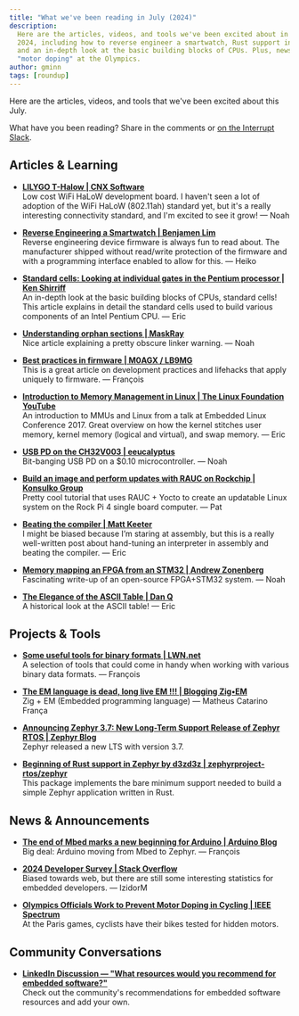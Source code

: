 ```yaml
---
title: "What we've been reading in July (2024)"
description:
  Here are the articles, videos, and tools we've been excited about in July
  2024, including how to reverse engineer a smartwatch, Rust support in Zephyr,
  and an in-depth look at the basic building blocks of CPUs. Plus, news of
  "motor doping" at the Olympics.
author: gminn
tags: [roundup]
---
```


<!-- excerpt start -->

Here are the articles, videos, and tools that we've been excited about this
July.

<!-- excerpt end -->

What have you been reading? Share in the comments or
[on the Interrupt Slack](https://interrupt-slack.herokuapp.com/).

## Articles & Learning

- [**LILYGO T-Halow | CNX Software**](https://www.cnx-software.com/2024/07/24/lilygo-t-halow-esp32-s3-board-long-range-wifi-halow-ov2640-ov5640-camera/)<br>
  Low cost WiFi HaLoW development board. I haven't seen a lot of adoption of the
  WiFi HaLoW (802.11ah) standard yet, but it's a really interesting connectivity
  standard, and I'm excited to see it grow! — Noah

- [**Reverse Engineering a Smartwatch | Benjamen Lim**](https://medium.com/csg-govtech/reverse-engineering-a-smartwatch-a7cec52b29c8)<br>
  Reverse engineering device firmware is always fun to read about. The
  manufacturer shipped without read/write protection of the firmware and with a
  programming interface enabled to allow for this. — Heiko

- [**Standard cells: Looking at individual gates in the Pentium processor | Ken Shirriff**](https://www.righto.com/2024/07/pentium-standard-cells.html)<br>
  An in-depth look at the basic building blocks of CPUs, standard cells! This
  article explains in detail the standard cells used to build various components
  of an Intel Pentium CPU. — Eric

- [**Understanding orphan sections | MaskRay**](https://maskray.me/blog/2024-06-02-understanding-orphan-sections)<br>
  Nice article explaining a pretty obscure linker warning. — Noah

- [**Best practices in firmware | M0AGX / LB9MG**](https://m0agx.eu/best-practices-in-firmware.html)<br>
  This is a great article on development practices and lifehacks that apply
  uniquely to firmware. — François

- [**Introduction to Memory Management in Linux | The Linux Foundation YouTube**](https://www.youtube.com/watch?v=7aONIVSXiJ8)<br>
  An introduction to MMUs and Linux from a talk at Embedded Linux
  Conference 2017. Great overview on how the kernel stitches user memory, kernel
  memory (logical and virtual), and swap memory. — Eric

- [**USB PD on the CH32V003 | eeucalyptus**](https://eeucalyptus.net/2024-05-13-usb-pd-2.html)<br>
  Bit-banging USB PD on a $0.10 microcontroller. — Noah

- [**Build an image and perform updates with RAUC on Rockchip | Konsulko Group**](https://www.konsulko.com/rauc-on-rockchip)<br>
  Pretty cool tutorial that uses RAUC + Yocto to create an updatable Linux
  system on the Rock Pi 4 single board computer. — Pat

- [**Beating the compiler | Matt Keeter**](https://www.mattkeeter.com/blog/2024-07-12-interpreter/)<br>
  I might be biased because I’m staring at assembly, but this is a really
  well-written post about hand-tuning an interpreter in assembly and beating the
  compiler. — Eric

- [**Memory mapping an FPGA from an STM32 | Andrew Zonenberg**](https://serd.es/2024/07/24/Memory-mapping-an-FPGA-from-a-STM32.html)<br>
  Fascinating write-up of an open-source FPGA+STM32 system. — Noah

- [**The Elegance of the ASCII Table | Dan Q**](https://danq.me/2024/07/21/ascii/)<br>
  A historical look at the ASCII table! — Eric

## Projects & Tools

- [**Some useful tools for binary formats | LWN.net**](https://lwn.net/Articles/924133/)<br>
  A selection of tools that could come in handy when working with various binary
  data formats. — François

- [**The EM language is dead, long live EM !!! | Blogging Zig•EM**](https://blog.zigem.tech/post-001/)<br>
  Zig + EM (Embedded programming language) — Matheus Catarino França

- [**Announcing Zephyr 3.7: New Long-Term Support Release of Zephyr RTOS | Zephyr Blog**](https://zephyrproject.org/announcing-zephyr-3-7-new-long-term-support-release-of-zephyr-rtos/)<br>
  Zephyr released a new LTS with version 3.7.

- [**Beginning of Rust support in Zephyr by d3zd3z | zephyrproject-rtos/zephyr**](https://github.com/zephyrproject-rtos/zephyr/pull/75904)<br>
  This package implements the bare minimum support needed to build a simple
  Zephyr application written in Rust.

## News & Announcements

- [**The end of Mbed marks a new beginning for Arduino | Arduino Blog**](https://blog.arduino.cc/2024/07/24/the-end-of-mbed-marks-a-new-beginning-for-arduino/)<br>
  Big deal: Arduino moving from Mbed to Zephyr. — François

- [**2024 Developer Survey | Stack Overflow**](https://survey.stackoverflow.co/2024/)<br>
  Biased towards web, but there are still some interesting statistics for
  embedded developers. — IzidorM

- [**Olympics Officials Work to Prevent Motor Doping in Cycling | IEEE Spectrum**](https://spectrum.ieee.org/motor-doping-cycling)<br>
  At the Paris games, cyclists have their bikes tested for hidden motors.

## Community Conversations

- [**LinkedIn Discussion — "What resources would you recommend for embedded software?"**](https://www.linkedin.com/feed/update/urn:li:share:7224461861000298502/?actorCompanyId=18978207)<br>
  Check out the community's recommendations for embedded software resources and
  add your own.
